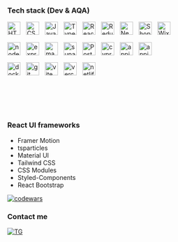 ### Tech stack (Dev & AQA)

<img align="left" height="30px" style="padding-right:10px" src="https://upload.wikimedia.org/wikipedia/commons/thumb/3/38/HTML5_Badge.svg/800px-HTML5_Badge.svg.png" alt="HTML 5">
<img align="left" height="30px" style="padding-right:10px" src="https://upload.wikimedia.org/wikipedia/commons/thumb/6/62/CSS3_logo.svg/160px-CSS3_logo.svg.png" alt="CSS 3">
<img align="left" height="30px" style="padding-right:10px" src="https://upload.wikimedia.org/wikipedia/commons/thumb/6/6a/JavaScript-logo.png/800px-JavaScript-logo.png" alt="JavaScript">
<img align="left" height="30px" style="padding-right:10px" src="https://upload.wikimedia.org/wikipedia/commons/thumb/f/f5/Typescript.svg/128px-Typescript.svg.png" alt="Typescript">
<img align="left" height="30px" style="padding-right:10px" src="https://upload.wikimedia.org/wikipedia/commons/a/a7/React-icon.svg" alt="React">
<img align="left" height="30px" style="padding-right:10px" src="https://uxwing.com/wp-content/themes/uxwing/download/brands-and-social-media/redux-icon.png" alt="Redux">
<img align="left" height="30px" style="padding-right:10px" src="https://encrypted-tbn0.gstatic.com/images?q=tbn:ANd9GcSu9sdFniCDcmhjyToH66mIjzMqIJVHU2LoN7J-5a1QzvrGlsTOxI9gTz0YW1iEJdCZ_S8&usqp=CAU" alt="Next.js">
<!-- <img align="left" height="30px" style="padding-right:10px" src="https://pranavelric.dev/assets/tech_img/logo-remix.svg" alt="Next.js"> -->
<img align="left" height="30px" style="padding-right:10px" src="https://cdn3.iconfinder.com/data/icons/social-media-2068/64/_shopping-512.png" alt="Shopify">
<img align="left" height="30px" style="padding-right:10px" src="https://upload.wikimedia.org/wikipedia/commons/thumb/9/98/WordPress_blue_logo.svg/1024px-WordPress_blue_logo.svg.png" alt="Wix">

<br>

##

<img align="left" height="30px" style="padding-right:10px" src="https://cdn.freebiesupply.com/logos/large/2x/nodejs-1-logo-png-transparent.png" alt="node.js">
<img align="left" height="30px" style="padding-right:10px" src="https://w7.pngwing.com/pngs/925/447/png-transparent-express-js-node-js-javascript-mongodb-node-js-text-trademark-logo.png" alt="express">
<!-- <img align="left" height="30px" style="padding-right:10px" src="https://upload.wikimedia.org/wikipedia/commons/a/a8/NestJS.svg" alt="NestJS"> -->
<!-- <img align="left" height="30px" style="padding-right:10px" src="https://upload.wikimedia.org/wikipedia/commons/thumb/1/17/GraphQL_Logo.svg/1024px-GraphQL_Logo.svg.png" alt="GraphQL"> -->
<img align="left" height="30px" style="padding-right:10px" src="https://cdn.icon-icons.com/icons2/2415/PNG/512/mongodb_original_logo_icon_146424.png" alt="mangoDB">
<!-- <img align="left" height="30px" style="padding-right:10px" src="https://upload.wikimedia.org/wikipedia/commons/f/fd/DynamoDB.png" alt="DynamoDB"> -->
<!-- <img align="left" height="30px" style="padding-right:10px" src="https://upload.wikimedia.org/wikipedia/commons/thumb/9/96/Socket-io.svg/2048px-Socket-io.svg.png" alt="Socket.IO"> -->
<!-- <img align="left" height="30px" style="padding-right:10px" src="https://brandslogos.com/wp-content/uploads/images/large/aws-rds-logo.png" alt="RDS"> -->
<!-- <img align="left" height="30px" style="padding-right:10px" src="https://cdn.freebiesupply.com/logos/large/2x/mysql-5-logo-png-transparent.png" alt="MySQL"> -->
<!-- <img align="left" height="30px" style="padding-right:10px" src="https://upload.wikimedia.org/wikipedia/commons/thumb/2/29/Postgresql_elephant.svg/120px-Postgresql_elephant.svg.png" alt="Postgresql"> -->
<img align="left" height="30px" style="padding-right:10px" src="https://github.com/RomchikSt/RomchikSt/assets/140477189/cb87c0a8-556e-45ab-b1c1-42697dac985e" alt="supabase">
<img align="left" height="30px" style="padding-right:10px" src="https://www.svgrepo.com/show/354202/postman-icon.svg" alt="Postman">
<img align="left" height="30px" style="padding-right:10px" src="https://images.g2crowd.com/uploads/product/image/small_square/small_square_10f53e90961b98df0191922f13efd135/cypress.png" alt="cypress">
<img align="left" height="30px" style="padding-right:10px" src="https://miro.medium.com/v2/resize:fit:1200/1*kRAO9brrHQNBzPMXIWU7IQ.png" alt="appium">
<img align="left" height="30px" style="padding-right:10px" src="https://v6.webdriver.io/img/webdriverio.png" alt="appium">
<br>

##


<img align="left" height="30px" style="padding-right:10px" src="https://uxwing.com/wp-content/themes/uxwing/download/brands-and-social-media/docker-icon.png" alt="docker">
<!-- <img align="left" height="30px" style="padding-right:10px" src="https://upload.wikimedia.org/wikipedia/commons/thumb/9/93/Amazon_Web_Services_Logo.svg/2560px-Amazon_Web_Services_Logo.svg.png" alt="AWS"> -->
<!-- <img align="left" height="30px" style="padding-right:10px" src="https://upload.wikimedia.org/wikipedia/commons/thumb/e/e9/Jenkins_logo.svg/742px-Jenkins_logo.svg.png" alt="Jenkins">
<img align="left" height="30px" style="padding-right:10px" src="https://cdn.icon-icons.com/icons2/2389/PNG/512/ansible_logo_icon_145495.png" alt="Ansible"> -->
<!-- <img align="left" height="30px" style="padding-right:10px" src="https://upload.wikimedia.org/wikipedia/commons/thumb/3/39/Kubernetes_logo_without_workmark.svg/2109px-Kubernetes_logo_without_workmark.svg.png" alt="Kubernetes">
<img align="left" height="30px" style="padding-right:10px" src="https://whatthelogo.com/storage/logos/webpack-272076.png" alt="webpack">
<img align="left" height="30px" style="padding-right:10px" src="https://static-00.iconduck.com/assets.00/google-cloud-icon-2048x1646-7admxejz.png" alt="Google Clouds"> -->
<img align="left" height="30px" style="padding-right:10px" src="https://git-scm.com/images/logos/downloads/Git-Icon-1788C.png" alt="git">
<img align="left" height="30px" style="padding-right:10px" src="https://upload.wikimedia.org/wikipedia/commons/thumb/f/f1/Vitejs-logo.svg/240px-Vitejs-logo.svg.png" alt="vite">
<img align="left" height="30px" style="padding-right:10px" src="https://static.wikia.nocookie.net/logopedia/images/a/a7/Vercel_favicon.svg/revision/latest?cb=20221026155821" alt="vercel">
<img align="left" height="30px" style="padding-right:10px" src="https://seeklogo.com/images/N/netlify-icon-logo-7CF6AA9DC7-seeklogo.com.png" alt="netlify">
<br>

##




<br>



<br><br>

### React UI frameworks
  - Framer Motion
  - tsparticles
  - Material UI
  - Tailwind CSS
  - CSS Modules
  - Styled-Components
  - React Bootstrap
 
 [![codewars](https://www.codewars.com/users/RomchikSt/badges/small)](https://www.codewars.com/users/RomchikSt)
 

 
### Contact me

[![TG](https://img.shields.io/badge/-Telegram-0d1117?style=for-the-badge&logo=telegram)](https://t.me/Romchik_St)
